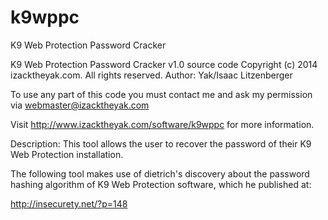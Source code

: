 # k9wppc
K9 Web Protection Password Cracker

K9 Web Protection Password Cracker v1.0 source code
Copyright (c) 2014 izacktheyak.com. All rights reserved.
Author: Yak/Isaac Litzenberger

To use any part of this code you must contact me and ask my permission via webmaster@izacktheyak.com

Visit http://www.izacktheyak.com/software/k9wppc for more information.

Description:
This tool allows the user to recover the password of their K9 Web Protection installation.

The following tool makes use
of dietrich's discovery about
the password hashing algorithm
of K9 Web Protection software,
which he published at:

http://insecurety.net/?p=148
